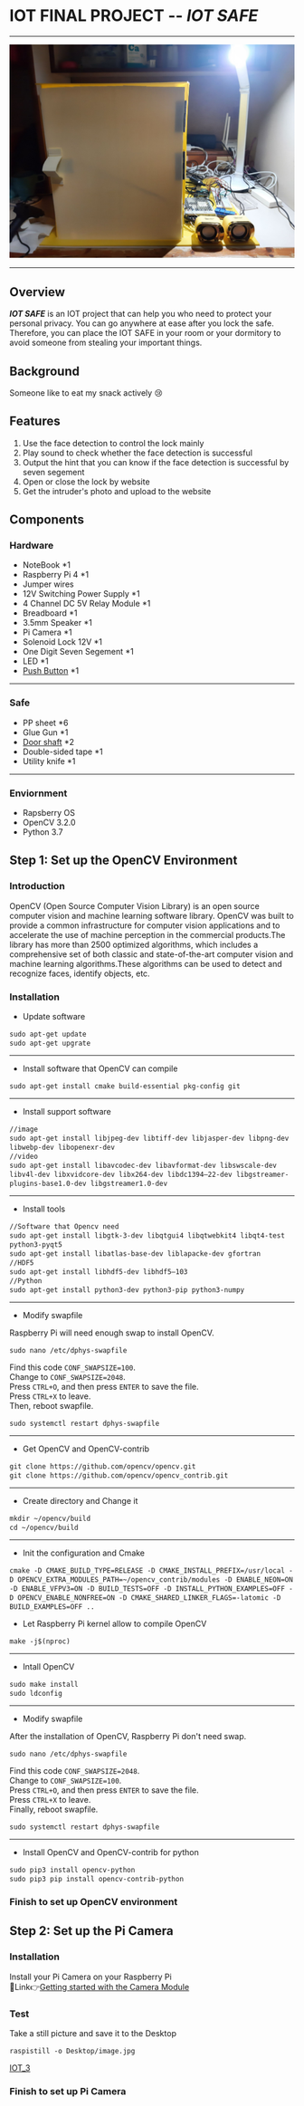 # IOT FINAL PROJECT -- *IOT SAFE*

---
![IOT_2](https://github.com/EJBubble/IOT_project/blob/main/Pic/IOT_2.jpg)
___

## Overview
**_IOT SAFE_** is an IOT project that can help you who need to protect your personal privacy. You can go anywhere at ease after you lock the safe. Therefore, you can place the IOT SAFE in your room or your dormitory to avoid someone from stealing your important things.


## Background
Someone like to eat my snack actively  :cry:

## Features
1. Use the face detection to control the lock mainly
2. Play sound to check whether the face detection is successful
3. Output the hint that you can know if the face detection is successful by seven segement
4. Open or close the lock by website
5. Get the intruder's photo and upload to the website

## Components
### Hardware
- NoteBook *1
- Raspberry Pi 4 *1
- Jumper wires 
- 12V Switching Power Supply *1
- 4 Channel DC 5V Relay Module *1
- Breadboard *1
- 3.5mm Speaker *1
- Pi Camera *1
- Solenoid Lock 12V *1
- One Digit Seven Segement *1
- LED *1
- [Push Button](https://www.amazon.com/-/zh_TW/Taiss-100-PCB-%E7%9E%AC%E6%99%82%E8%A7%B8%E8%A6%BA%E6%8C%89%E9%88%95%E9%96%8B%E9%97%9C-DIP/dp/B0796QHL5Z/ref=sr_1_5?keywords=raspberry+pi+buttons&qid=1641445335&sr=8-5) *1
---
### Safe
- PP sheet *6
- Glue Gun *1
- [Door shaft](https://shopee.tw/%F0%9F%92%97%E6%9A%96%E6%9A%96%E5%AE%B6%E5%B1%85%F0%9F%92%974%E5%AF%B8304%E4%B8%8D%E9%8A%B9%E9%8B%BC%E5%90%88%E9%A0%81%E9%96%80%E5%90%88%E8%91%89%E5%B9%B3%E9%96%8B%E6%9C%A8%E9%96%80%E5%8A%A0%E5%8E%9A%E9%9D%9C%E9%9F%B3%E8%BB%B8%E6%89%BF%E9%96%80%E6%8A%98%E9%A0%81%E6%B4%BB%E9%A0%81%E6%88%BF%E9%96%80%E6%8A%98%E5%8F%A0-i.511099052.10350192261?sp_atk=4ec3e282-be2e-4bbb-89c4-42b0a98595ea) *2
- Double-sided tape *1
- Utility knife *1
---
### Enviornment
- Rapsberry OS
- OpenCV 3.2.0
- Python 3.7

## Step 1: Set up the OpenCV Environment
### Introduction
OpenCV (Open Source Computer Vision Library) is an open source computer vision and machine learning software library. OpenCV was built to provide a common infrastructure for computer vision applications and to accelerate the use of machine perception in the commercial products.The library has more than 2500 optimized algorithms, which includes a comprehensive set of both classic and state-of-the-art computer vision and machine learning algorithms.These algorithms can be used to detect and recognize faces, identify objects, etc.

### Installation
- Update software
```
sudo apt-get update
sudo apt-get upgrate
```
---
- Install software that OpenCV can compile
```
sudo apt-get install cmake build-essential pkg-config git
```
---
- Install support software
```
//image
sudo apt-get install libjpeg-dev libtiff-dev libjasper-dev libpng-dev libwebp-dev libopenexr-dev
//video
sudo apt-get install libavcodec-dev libavformat-dev libswscale-dev libv4l-dev libxvidcore-dev libx264-dev libdc1394–22-dev libgstreamer-plugins-base1.0-dev libgstreamer1.0-dev
```
---
- Install tools
```
//Software that Opencv need
sudo apt-get install libgtk-3-dev libqtgui4 libqtwebkit4 libqt4-test python3-pyqt5
sudo apt-get install libatlas-base-dev liblapacke-dev gfortran
//HDF5
sudo apt-get install libhdf5-dev libhdf5–103
//Python
sudo apt-get install python3-dev python3-pip python3-numpy
```
---
- Modify swapfile  

Raspberry Pi will need enough swap to install OpenCV.
```
sudo nano /etc/dphys-swapfile
```
Find this code `CONF_SWAPSIZE=100`.  
Change to `CONF_SWAPSIZE=2048`.  
Press `CTRL+O`, and then press `ENTER` to save the file.  
Press `CTRL+X` to leave.  
Then, reboot swapfile.  
```
sudo systemctl restart dphys-swapfile
```
___
- Get OpenCV and OpenCV-contrib
```
git clone https://github.com/opencv/opencv.git
git clone https://github.com/opencv/opencv_contrib.git
```
---
- Create directory and Change it
```
mkdir ~/opencv/build
cd ~/opencv/build
```
---
- Init the configuration and Cmake 
```
cmake -D CMAKE_BUILD_TYPE=RELEASE -D CMAKE_INSTALL_PREFIX=/usr/local -D OPENCV_EXTRA_MODULES_PATH=~/opencv_contrib/modules -D ENABLE_NEON=ON -D ENABLE_VFPV3=ON -D BUILD_TESTS=OFF -D INSTALL_PYTHON_EXAMPLES=OFF -D OPENCV_ENABLE_NONFREE=ON -D CMAKE_SHARED_LINKER_FLAGS=-latomic -D BUILD_EXAMPLES=OFF ..
```
- Let Raspberry Pi kernel allow to compile OpenCV 
```
make -j$(nproc)
```
---
- Intall OpenCV
```
sudo make install
sudo ldconfig
```
---
- Modify swapfile  

After the installation of OpenCV, Raspberry Pi don't need swap.
```
sudo nano /etc/dphys-swapfile
```
Find this code `CONF_SWAPSIZE=2048`.  
Change to `CONF_SWAPSIZE=100`.  
Press `CTRL+O`, and then press `ENTER` to save the file.  
Press `CTRL+X` to leave.  
Finally, reboot swapfile.
```
sudo systemctl restart dphys-swapfile
```
---
- Install OpenCV and OpenCV-contrib for python
```
sudo pip3 install opencv-python
sudo pip3 pip install opencv-contrib-python
```
### Finish to set up OpenCV environment

## Step 2: Set up the Pi Camera
### Installation

Install your Pi Camera on your Raspberry Pi  
🔗Link👉[Getting started with the Camera Module](https://projects.raspberrypi.org/en/projects/getting-started-with-picamera/0)

### Test
Take a still picture and save it to the Desktop
```
raspistill -o Desktop/image.jpg
```
[IOT_3](https://github.com/EJBubble/IOT_project/blob/main/Pic/IOT_3.png)
### Finish to set up Pi Camera
